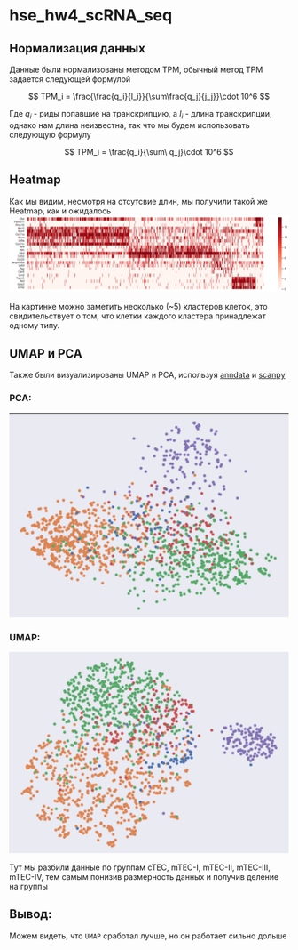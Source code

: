 # hse_hw4_scRNA_seq

## Нормализация данных
Данные были нормализованы методом TPM, обычный метод TPM задается следующей формулой

$$
    TPM_i = \frac{\frac{q_i}{l_i}}{\sum\frac{q_j}{j_j}}\cdot 10^6
$$

Где $q_i$ - риды попавшие на транскрипцию, а $l_i$ - длина транскрипции, однако нам длина неизвестна, так что мы будем использовать следующую формулу

$$
    TPM_i = \frac{q_i}{\sum\ q_j}\cdot 10^6
$$


## Heatmap
Как мы видим, несмотря на отсутсвие длин, мы получили такой же Heatmap, как и ожидалось
![Alt text](/img/heatmap-marked.png "Title")

На картинке можно заметить несколько (~5) кластеров клеток, это свидительствует о том, что клетки каждого кластера принадлежат одному типу. 

## UMAP и PCA
Также были визуализированы UMAP и PCA, используя [anndata](https://anndata.readthedocs.io/en/latest/) и [scanpy](https://scanpy.readthedocs.io/en/stable/)

### PCA:
![Alt text](/img/pca.png "Title")

### UMAP:
![Alt text](/img/umap.png "Title")

Тут мы разбили данные по группам cTEC, mTEC-I, mTEC-II, mTEC-III, mTEC-IV, тем самым понизив размерность данных и получив деление на группы

## Вывод:

Можем видеть, что `UMAP` сработал лучше, но он работает сильно дольше